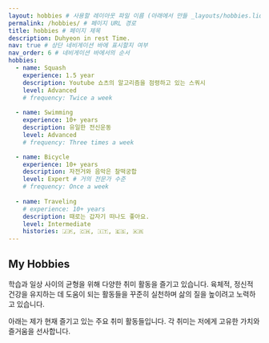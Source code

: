 ```yaml
---
layout: hobbies # 사용할 레이아웃 파일 이름 (아래에서 만들 _layouts/hobbies.liquid)
permalink: /hobbies/ # 페이지 URL 경로
title: hobbies # 페이지 제목
description: Duhyeon in rest Time.
nav: true # 상단 네비게이션 바에 표시할지 여부
nav_order: 6 # 네비게이션 바에서의 순서
hobbies:
  - name: Squash
    experience: 1.5 year
    description: Youtube 쇼츠의 알고리즘을 점령하고 있는 스쿼시
    level: Advanced
    # frequency: Twice a week
    
  - name: Swimming
    experience: 10+ years
    description: 유일한 전신운동
    level: Advanced
    # frequency: Three times a week

  - name: Bicycle
    experience: 10+ years
    description: 자전거와 음악은 찰떡궁합
    level: Expert # 거의 전문가 수준
    # frequency: Once a week
    
  - name: Traveling
    # experience: 10+ years
    description: 때로는 갑자기 떠나도 좋아요.
    level: Intermediate
    histories: 🇯🇵, 🇨🇭, 🇮🇹, 🇪🇸, 🇰🇷
---
```


## My Hobbies

학습과 일상 사이의 균형을 위해 다양한 취미 활동을 즐기고 있습니다. 육체적, 정신적 건강을 유지하는 데 도움이 되는 활동들을 꾸준히 실천하며 삶의 질을 높이려고 노력하고 있습니다.

아래는 제가 현재 즐기고 있는 주요 취미 활동들입니다. 각 취미는 저에게 고유한 가치와 즐거움을 선사합니다.

